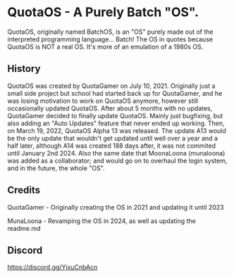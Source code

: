 # QuotaOS - A Purely Batch "OS".
QuotaOS, originally named BatchOS, is an "OS" purely made out of the interpreted programming language... Batch! 
The OS in quotes because QuotaOS is NOT a real OS. It's more of an emulation of a 1980s OS.

## History
QuotaOS was created by QuotaGamer on July 10, 2021. Originally just a small side project but school had started back up for QuotaGamer, and he was losing motivation to work on QuotaOS anymore, however still occasionally updated QuotaOS. After about 5 months with no updates, QuotaGamer decided to finally update QuotaOS. Mainly just bugfixing, but also adding an "Auto Updates" feature that never ended up working. Then, on March 19, 2022, QuotaOS Alpha 13 was released. The update A13 would be the only update that wouldn't get updated until well over a year and a half later, although A14 was created 188 days after, it was not commited until January 2nd 2024. Also the same date that MoonaLoona (munaloona) was added as a collaborator; and would go on to overhaul the login system, and in the future, the whole "OS".

## Credits
QuotaGamer - Originally creating the OS in 2021 and updating it until 2023

MunaLoona - Revamping the OS in 2024, as well as updating the readme.md

## Discord
https://discord.gg/YjxuCnbAcn
